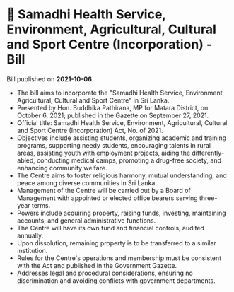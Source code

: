 # 📄  Samadhi Health Service, Environment, Agricultural, Cultural and Sport Centre (Incorporation) - Bill

Bill published on **2021-10-06**.

- The bill aims to incorporate the "Samadhi Health Service, Environment, Agricultural, Cultural and Sport Centre" in Sri Lanka.
- Presented by Hon. Buddhika Pathirana, MP for Matara District, on October 6, 2021; published in the Gazette on September 27, 2021.
- Official title: Samadhi Health Service, Environment, Agricultural, Cultural and Sport Centre (Incorporation) Act, No. of 2021.
- Objectives include assisting students, organizing academic and training programs, supporting needy students, encouraging talents in rural areas, assisting youth with employment projects, aiding the differently-abled, conducting medical camps, promoting a drug-free society, and enhancing community welfare.
- The Centre aims to foster religious harmony, mutual understanding, and peace among diverse communities in Sri Lanka.
- Management of the Centre will be carried out by a Board of Management with appointed or elected office bearers serving three-year terms.
- Powers include acquiring property, raising funds, investing, maintaining accounts, and general administrative functions.
- The Centre will have its own fund and financial controls, audited annually.
- Upon dissolution, remaining property is to be transferred to a similar institution.
- Rules for the Centre's operations and membership must be consistent with the Act and published in the Government Gazette.
- Addresses legal and procedural considerations, ensuring no discrimination and avoiding conflicts with government departments.
